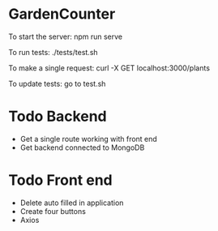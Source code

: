 # GardenCounter

To start the server: npm run serve

To run tests: ./tests/test.sh

To make a single request: curl -X GET localhost:3000/plants

To update tests: go to test.sh

# Todo Backend
* Get a single route working with front end
* Get backend connected to MongoDB

# Todo Front end
* Delete auto filled in application
* Create four buttons
* Axios
